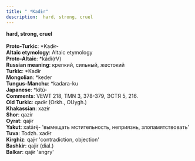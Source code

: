 ```yaml
---
title: " *Kadɨr"
description:  hard, strong, cruel
---
```

<strong> hard, strong, cruel</strong><br><br>
<strong>Proto-Turkic</strong>:  *Kadɨr-<br>
<strong>Altaic etymology</strong>:  Altaic etymology<br>
<strong> Proto-Altaic</strong>:  *kádì(rV)<br>
<strong>Russian meaning</strong>:  крепкий, сильный, жестокий<br>
<strong>Turkic</strong>:  *Kadɨr<br>
<strong>Mongolian</strong>:  *keder<br>
<strong>Tungus-Manchu</strong>:  *kadara-ku<br>
<strong>Japanese</strong>:  *kítú-<br>
<strong>Comments</strong>:  VEWT 218, TMN 3, 378-379, ЭСТЯ 5, 216.<br>
<strong>Old Turkic</strong>:  qadɨr (Orkh., OUygh.)<br>
<strong>Khakassian</strong>:  xazɨr<br>
<strong>Shor</strong>:  qazɨr<br>
<strong>Oyrat</strong>:  qajɨr<br>
<strong>Yakut</strong>:  xatārɨj- 'вымещать мстительность, неприязнь, злопамятствовать'<br>
<strong>Tuva</strong>:  Todzh. xadɨr<br>
<strong>Kirghiz</strong>:  qajɨr 'contradiction, objection'<br>
<strong>Bashkir</strong>:  qajɨr (dial.)<br>
<strong>Balkar</strong>:  qajɨr 'angry'<br>


